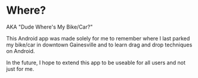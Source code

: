 Where?
========
AKA "Dude Where's My Bike/Car?"

This Android app was made solely for me to remember where I last parked my bike/car in downtown Gainesville and to learn drag and drop techniques on Android.

In the future, I hope to extend this app to be useable for all users and not just for me.
